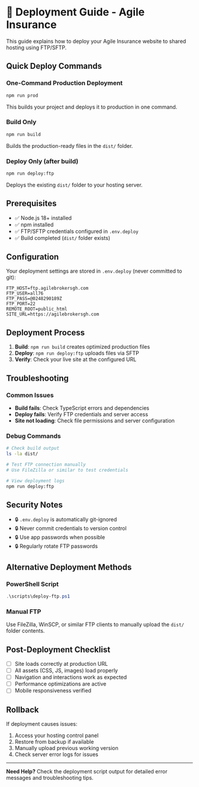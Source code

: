 # 🚀 Deployment Guide - Agile Insurance

This guide explains how to deploy your Agile Insurance website to shared hosting using FTP/SFTP.

## **Quick Deploy Commands**

### **One-Command Production Deployment**
```bash
npm run prod
```
This builds your project and deploys it to production in one command.

### **Build Only**
```bash
npm run build
```
Builds the production-ready files in the `dist/` folder.

### **Deploy Only (after build)**
```bash
npm run deploy:ftp
```
Deploys the existing `dist/` folder to your hosting server.

## **Prerequisites**

- ✅ Node.js 18+ installed
- ✅ npm installed
- ✅ FTP/SFTP credentials configured in `.env.deploy`
- ✅ Build completed (`dist/` folder exists)

## **Configuration**

Your deployment settings are stored in `.env.deploy` (never committed to git):

```env
FTP_HOST=ftp.agilebrokersgh.com
FTP_USER=all76
FTP_PASS=@0248290189Z
FTP_PORT=22
REMOTE_ROOT=public_html
SITE_URL=https://agilebrokersgh.com
```

## **Deployment Process**

1. **Build**: `npm run build` creates optimized production files
2. **Deploy**: `npm run deploy:ftp` uploads files via SFTP
3. **Verify**: Check your live site at the configured URL

## **Troubleshooting**

### **Common Issues**

- **Build fails**: Check TypeScript errors and dependencies
- **Deploy fails**: Verify FTP credentials and server access
- **Site not loading**: Check file permissions and server configuration

### **Debug Commands**

```bash
# Check build output
ls -la dist/

# Test FTP connection manually
# Use FileZilla or similar to test credentials

# View deployment logs
npm run deploy:ftp
```

## **Security Notes**

- 🔒 `.env.deploy` is automatically git-ignored
- 🔒 Never commit credentials to version control
- 🔒 Use app passwords when possible
- 🔒 Regularly rotate FTP passwords

## **Alternative Deployment Methods**

### **PowerShell Script**
```powershell
.\scripts\deploy-ftp.ps1
```

### **Manual FTP**
Use FileZilla, WinSCP, or similar FTP clients to manually upload the `dist/` folder contents.

## **Post-Deployment Checklist**

- [ ] Site loads correctly at production URL
- [ ] All assets (CSS, JS, images) load properly
- [ ] Navigation and interactions work as expected
- [ ] Performance optimizations are active
- [ ] Mobile responsiveness verified

## **Rollback**

If deployment causes issues:
1. Access your hosting control panel
2. Restore from backup if available
3. Manually upload previous working version
4. Check server error logs for issues

---

**Need Help?** Check the deployment script output for detailed error messages and troubleshooting tips.
